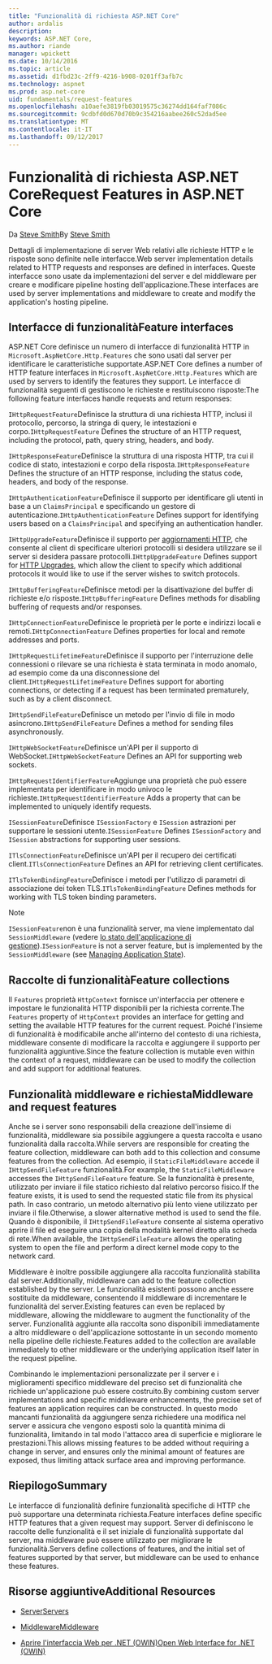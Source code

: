 ```yaml
---
title: "Funzionalità di richiesta ASP.NET Core"
author: ardalis
description: 
keywords: ASP.NET Core,
ms.author: riande
manager: wpickett
ms.date: 10/14/2016
ms.topic: article
ms.assetid: d1fbd23c-2ff9-4216-b908-0201ff3afb7c
ms.technology: aspnet
ms.prod: asp.net-core
uid: fundamentals/request-features
ms.openlocfilehash: a10aefe3819fb03019575c36274dd164faf7086c
ms.sourcegitcommit: 9cdbfd0d670d70b9c354216aabee260c52dad5ee
ms.translationtype: MT
ms.contentlocale: it-IT
ms.lasthandoff: 09/12/2017
---
```

# <a name="request-features-in-aspnet-core"></a><span data-ttu-id="686a0-103">Funzionalità di richiesta ASP.NET Core</span><span class="sxs-lookup"><span data-stu-id="686a0-103">Request Features in ASP.NET Core</span></span>

<span data-ttu-id="686a0-104">Da [Steve Smith](https://ardalis.com/)</span><span class="sxs-lookup"><span data-stu-id="686a0-104">By [Steve Smith](https://ardalis.com/)</span></span>

<span data-ttu-id="686a0-105">Dettagli di implementazione di server Web relativi alle richieste HTTP e le risposte sono definite nelle interfacce.</span><span class="sxs-lookup"><span data-stu-id="686a0-105">Web server implementation details related to HTTP requests and responses are defined in interfaces.</span></span> <span data-ttu-id="686a0-106">Queste interfacce sono usate da implementazioni del server e del middleware per creare e modificare pipeline hosting dell'applicazione.</span><span class="sxs-lookup"><span data-stu-id="686a0-106">These interfaces are used by server implementations and middleware to create and modify the application's hosting pipeline.</span></span>

## <a name="feature-interfaces"></a><span data-ttu-id="686a0-107">Interfacce di funzionalità</span><span class="sxs-lookup"><span data-stu-id="686a0-107">Feature interfaces</span></span>

<span data-ttu-id="686a0-108">ASP.NET Core definisce un numero di interfacce di funzionalità HTTP in `Microsoft.AspNetCore.Http.Features` che sono usati dal server per identificare le caratteristiche supportate.</span><span class="sxs-lookup"><span data-stu-id="686a0-108">ASP.NET Core defines a number of HTTP feature interfaces in `Microsoft.AspNetCore.Http.Features` which are used by servers to identify the features they support.</span></span> <span data-ttu-id="686a0-109">Le interfacce di funzionalità seguenti di gestiscono le richieste e restituiscono risposte:</span><span class="sxs-lookup"><span data-stu-id="686a0-109">The following feature interfaces handle requests and return responses:</span></span>

<span data-ttu-id="686a0-110">`IHttpRequestFeature`Definisce la struttura di una richiesta HTTP, inclusi il protocollo, percorso, la stringa di query, le intestazioni e corpo.</span><span class="sxs-lookup"><span data-stu-id="686a0-110">`IHttpRequestFeature` Defines the structure of an HTTP request, including the protocol, path, query string, headers, and body.</span></span>

<span data-ttu-id="686a0-111">`IHttpResponseFeature`Definisce la struttura di una risposta HTTP, tra cui il codice di stato, intestazioni e corpo della risposta.</span><span class="sxs-lookup"><span data-stu-id="686a0-111">`IHttpResponseFeature` Defines the structure of an HTTP response, including the status code, headers, and body of the response.</span></span>

<span data-ttu-id="686a0-112">`IHttpAuthenticationFeature`Definisce il supporto per identificare gli utenti in base a un `ClaimsPrincipal` e specificando un gestore di autenticazione.</span><span class="sxs-lookup"><span data-stu-id="686a0-112">`IHttpAuthenticationFeature` Defines support for identifying users based on a `ClaimsPrincipal` and specifying an authentication handler.</span></span>

<span data-ttu-id="686a0-113">`IHttpUpgradeFeature`Definisce il supporto per [aggiornamenti HTTP](https://tools.ietf.org/html/rfc2616.html#section-14.42), che consente al client di specificare ulteriori protocolli si desidera utilizzare se il server si desidera passare protocolli.</span><span class="sxs-lookup"><span data-stu-id="686a0-113">`IHttpUpgradeFeature` Defines support for [HTTP Upgrades](https://tools.ietf.org/html/rfc2616.html#section-14.42), which allow the client to specify which additional protocols it would like to use if the server wishes to switch protocols.</span></span>

<span data-ttu-id="686a0-114">`IHttpBufferingFeature`Definisce metodi per la disattivazione del buffer di richieste e/o risposte.</span><span class="sxs-lookup"><span data-stu-id="686a0-114">`IHttpBufferingFeature` Defines methods for disabling buffering of requests and/or responses.</span></span>

<span data-ttu-id="686a0-115">`IHttpConnectionFeature`Definisce le proprietà per le porte e indirizzi locali e remoti.</span><span class="sxs-lookup"><span data-stu-id="686a0-115">`IHttpConnectionFeature` Defines properties for local and remote addresses and ports.</span></span>

<span data-ttu-id="686a0-116">`IHttpRequestLifetimeFeature`Definisce il supporto per l'interruzione delle connessioni o rilevare se una richiesta è stata terminata in modo anomalo, ad esempio come da una disconnessione del client.</span><span class="sxs-lookup"><span data-stu-id="686a0-116">`IHttpRequestLifetimeFeature` Defines support for aborting connections, or detecting if a request has been terminated prematurely, such as by a client disconnect.</span></span>

<span data-ttu-id="686a0-117">`IHttpSendFileFeature`Definisce un metodo per l'invio di file in modo asincrono.</span><span class="sxs-lookup"><span data-stu-id="686a0-117">`IHttpSendFileFeature` Defines a method for sending files asynchronously.</span></span>

<span data-ttu-id="686a0-118">`IHttpWebSocketFeature`Definisce un'API per il supporto di WebSocket.</span><span class="sxs-lookup"><span data-stu-id="686a0-118">`IHttpWebSocketFeature` Defines an API for supporting web sockets.</span></span>

<span data-ttu-id="686a0-119">`IHttpRequestIdentifierFeature`Aggiunge una proprietà che può essere implementata per identificare in modo univoco le richieste.</span><span class="sxs-lookup"><span data-stu-id="686a0-119">`IHttpRequestIdentifierFeature` Adds a property that can be implemented to uniquely identify requests.</span></span>

<span data-ttu-id="686a0-120">`ISessionFeature`Definisce `ISessionFactory` e `ISession` astrazioni per supportare le sessioni utente.</span><span class="sxs-lookup"><span data-stu-id="686a0-120">`ISessionFeature` Defines `ISessionFactory` and `ISession` abstractions for supporting user sessions.</span></span>

<span data-ttu-id="686a0-121">`ITlsConnectionFeature`Definisce un'API per il recupero dei certificati client.</span><span class="sxs-lookup"><span data-stu-id="686a0-121">`ITlsConnectionFeature` Defines an API for retrieving client certificates.</span></span>

<span data-ttu-id="686a0-122">`ITlsTokenBindingFeature`Definisce i metodi per l'utilizzo di parametri di associazione dei token TLS.</span><span class="sxs-lookup"><span data-stu-id="686a0-122">`ITlsTokenBindingFeature` Defines methods for working with TLS token binding parameters.</span></span>

> [!NOTE]
> <span data-ttu-id="686a0-123">`ISessionFeature`non è una funzionalità server, ma viene implementato dal `SessionMiddleware` (vedere [lo stato dell'applicazione di gestione](app-state.md)).</span><span class="sxs-lookup"><span data-stu-id="686a0-123">`ISessionFeature` is not a server feature, but is implemented by the `SessionMiddleware` (see [Managing Application State](app-state.md)).</span></span>

## <a name="feature-collections"></a><span data-ttu-id="686a0-124">Raccolte di funzionalità</span><span class="sxs-lookup"><span data-stu-id="686a0-124">Feature collections</span></span>

<span data-ttu-id="686a0-125">Il `Features` proprietà `HttpContext` fornisce un'interfaccia per ottenere e impostare le funzionalità HTTP disponibili per la richiesta corrente.</span><span class="sxs-lookup"><span data-stu-id="686a0-125">The `Features` property of `HttpContext` provides an interface for getting and setting the available HTTP features for the current request.</span></span> <span data-ttu-id="686a0-126">Poiché l'insieme di funzionalità è modificabile anche all'interno del contesto di una richiesta, middleware consente di modificare la raccolta e aggiungere il supporto per funzionalità aggiuntive.</span><span class="sxs-lookup"><span data-stu-id="686a0-126">Since the feature collection is mutable even within the context of a request, middleware can be used to modify the collection and add support for additional features.</span></span>

## <a name="middleware-and-request-features"></a><span data-ttu-id="686a0-127">Funzionalità middleware e richiesta</span><span class="sxs-lookup"><span data-stu-id="686a0-127">Middleware and request features</span></span>

<span data-ttu-id="686a0-128">Anche se i server sono responsabili della creazione dell'insieme di funzionalità, middleware sia possibile aggiungere a questa raccolta e usano funzionalità dalla raccolta.</span><span class="sxs-lookup"><span data-stu-id="686a0-128">While servers are responsible for creating the feature collection, middleware can both add to this collection and consume features from the collection.</span></span> <span data-ttu-id="686a0-129">Ad esempio, il `StaticFileMiddleware` accede il `IHttpSendFileFeature` funzionalità.</span><span class="sxs-lookup"><span data-stu-id="686a0-129">For example, the `StaticFileMiddleware` accesses the `IHttpSendFileFeature` feature.</span></span> <span data-ttu-id="686a0-130">Se la funzionalità è presente, utilizzato per inviare il file statico richiesto dal relativo percorso fisico.</span><span class="sxs-lookup"><span data-stu-id="686a0-130">If the feature exists, it is used to send the requested static file from its physical path.</span></span> <span data-ttu-id="686a0-131">In caso contrario, un metodo alternativo più lento viene utilizzato per inviare il file.</span><span class="sxs-lookup"><span data-stu-id="686a0-131">Otherwise, a slower alternative method is used to send the file.</span></span> <span data-ttu-id="686a0-132">Quando è disponibile, il `IHttpSendFileFeature` consente al sistema operativo aprire il file ed eseguire una copia della modalità kernel diretto alla scheda di rete.</span><span class="sxs-lookup"><span data-stu-id="686a0-132">When available, the `IHttpSendFileFeature` allows the operating system to open the file and perform a direct kernel mode copy to the network card.</span></span>

<span data-ttu-id="686a0-133">Middleware è inoltre possibile aggiungere alla raccolta funzionalità stabilita dal server.</span><span class="sxs-lookup"><span data-stu-id="686a0-133">Additionally, middleware can add to the feature collection established by the server.</span></span> <span data-ttu-id="686a0-134">Le funzionalità esistenti possono anche essere sostituite da middleware, consentendo il middleware di incrementare le funzionalità del server.</span><span class="sxs-lookup"><span data-stu-id="686a0-134">Existing features can even be replaced by middleware, allowing the middleware to augment the functionality of the server.</span></span> <span data-ttu-id="686a0-135">Funzionalità aggiunte alla raccolta sono disponibili immediatamente a altro middleware o dell'applicazione sottostante in un secondo momento nella pipeline delle richieste.</span><span class="sxs-lookup"><span data-stu-id="686a0-135">Features added to the collection are available immediately to other middleware or the underlying application itself later in the request pipeline.</span></span>

<span data-ttu-id="686a0-136">Combinando le implementazioni personalizzate per il server e i miglioramenti specifico middleware del preciso set di funzionalità che richiede un'applicazione può essere costruito.</span><span class="sxs-lookup"><span data-stu-id="686a0-136">By combining custom server implementations and specific middleware enhancements, the precise set of features an application requires can be constructed.</span></span> <span data-ttu-id="686a0-137">In questo modo mancanti funzionalità da aggiungere senza richiedere una modifica nel server e assicura che vengono esposti solo la quantità minima di funzionalità, limitando in tal modo l'attacco area di superficie e migliorare le prestazioni.</span><span class="sxs-lookup"><span data-stu-id="686a0-137">This allows missing features to be added without requiring a change in server, and ensures only the minimal amount of features are exposed, thus limiting attack surface area and improving performance.</span></span>

## <a name="summary"></a><span data-ttu-id="686a0-138">Riepilogo</span><span class="sxs-lookup"><span data-stu-id="686a0-138">Summary</span></span>

<span data-ttu-id="686a0-139">Le interfacce di funzionalità definire funzionalità specifiche di HTTP che può supportare una determinata richiesta.</span><span class="sxs-lookup"><span data-stu-id="686a0-139">Feature interfaces define specific HTTP features that a given request may support.</span></span> <span data-ttu-id="686a0-140">Server di definiscono le raccolte delle funzionalità e il set iniziale di funzionalità supportate dal server, ma middleware può essere utilizzato per migliorare le funzionalità.</span><span class="sxs-lookup"><span data-stu-id="686a0-140">Servers define collections of features, and the initial set of features supported by that server, but middleware can be used to enhance these features.</span></span>

## <a name="additional-resources"></a><span data-ttu-id="686a0-141">Risorse aggiuntive</span><span class="sxs-lookup"><span data-stu-id="686a0-141">Additional Resources</span></span>

* [<span data-ttu-id="686a0-142">Server</span><span class="sxs-lookup"><span data-stu-id="686a0-142">Servers</span></span>](servers/index.md)

* [<span data-ttu-id="686a0-143">Middleware</span><span class="sxs-lookup"><span data-stu-id="686a0-143">Middleware</span></span>](middleware.md)

* [<span data-ttu-id="686a0-144">Aprire l'interfaccia Web per .NET (OWIN)</span><span class="sxs-lookup"><span data-stu-id="686a0-144">Open Web Interface for .NET (OWIN)</span></span>](owin.md)
